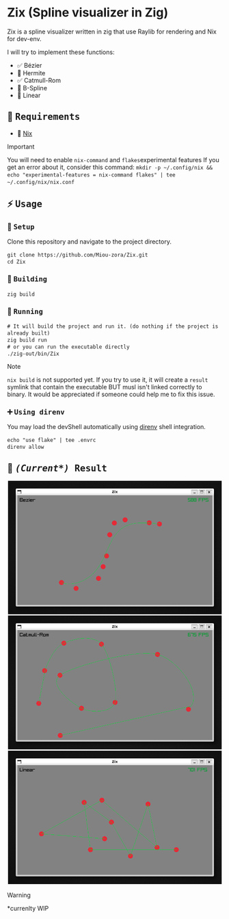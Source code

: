 # Zix (Spline visualizer in Zig)

Zix is a spline visualizer written in zig that use Raylib for rendering and Nix for dev-env.

I will try to implement these functions:
- :white_check_mark: Bézier
- :triangular_flag_on_post: Hermite
- :white_check_mark: Catmull-Rom
- :triangular_flag_on_post: B-Spline
- :triangular_flag_on_post: Linear

## :bookmark_tabs: <samp>Requirements</samp>

- :cherry_blossom: [Nix](https://nixos.org/download.html)

> [!IMPORTANT]
> You will need to enable `nix-command` and `flakes`experimental features
> If you get an error about it, consider this command:
> `mkdir -p ~/.config/nix && echo "experimental-features = nix-command flakes" | tee ~/.config/nix/nix.conf`

## :zap: <samp>Usage</samp>

### :wrench: <samp>Setup</samp>

Clone this repository and navigate to the project directory.
```shell
git clone https://github.com/Miou-zora/Zix.git
cd Zix
```

### :construction_worker: <samp>Building</samp>

```shell
zig build
```


### :rocket: <samp>Running</samp>


```shell
# It will build the project and run it. (do nothing if the project is already built)
zig build run
# or you can run the executable directly
./zig-out/bin/Zix
```

> [!NOTE]
> `nix build` is not supported yet. If you try to use it, it will create a `result` symlink that contain the executable BUT musl isn't linked correctly to binary. It would be appreciated if someone could help me to fix this issue.

### :heavy_plus_sign: <samp>Using direnv</samp>

You may load the devShell automatically using [direnv](https://direnv.net)
shell integration.

```
echo "use flake" | tee .envrc
direnv allow
```

## :art: <samp> <i>(Current*)</i> Result</samp>

<div align="center">
<img src="assets/bezier.png" width="500"/>
<img src="assets/catmull-rom.png" width="500"/></br>
<img src="assets/linear.png" width="500"/>
</div>

> [!WARNING]
> *currenlty WIP

